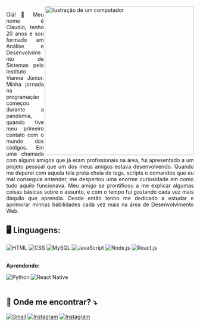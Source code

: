 <img src="https://raw.githubusercontent.com/MicaelliMedeiros/micaellimedeiros/master/image/computer-illustration.png" alt="ilustração de um computador" min-width="400px" max-width="400px" width="400px" align="right">

<p align="justify"> 
 Olá! 👋 Meu nome é Claudio, tenho 20 anos e sou formado em Análise e Desenvolvimento de Sistemas pelo Instituto Vianna Júnior. Minha jornada na programação começou durante a pandemia, quando tive meu primeiro contato com o mundo dos códigos. Em uma chamada com alguns amigos que já eram profissionais na área, fui apresentado a um projeto pessoal que um dos meus amigos estava desenvolvendo. Quando me deparei com aquela tela preta cheia de tags, scripts e comandos que eu mal conseguia entender, me despertou uma enorme curiosidade em como tudo aquilo funcionava. Meu amigo se prontificou a me explicar algumas coisas básicas sobre o assunto, e com o tempo fui gostando cada vez mais daquilo que aprendia. Desde então tenho me dedicado a estudar e aprimorar minhas habilidades cada vez mais na área de Desenvolvimento Web.
</p>

<h2 align="left">
  🖥 Linguagens: 
</h2>
<div>
    <img src="https://img.shields.io/badge/HTML5-184466?style=for-the-badge&logo=html5&logoColor=white" alt="HTML"/>
    <img src="https://img.shields.io/badge/CSS3-184466?style=for-the-badge&logo=css3&logoColor=white" alt="CSS"/>
    <img src="https://img.shields.io/badge/MySQL-184466?style=for-the-badge&logo=mysql&logoColor=white" alt="MySQL"/>
    <img src="https://img.shields.io/badge/JavaScript-184466?style=for-the-badge&logo=javascript&logoColor=F7DF1E" alt="JavaScript"/> 
    <img src="https://img.shields.io/badge/Node.js-184466?style=for-the-badge&logo=node.js&logoColor=white" alt="Node.js"/>
    <img src="https://img.shields.io/badge/React-184466?style=for-the-badge&logo=react&logoColor=61DAFB" alt="React.js"/>
</div>
<br>
<div>
    <p align="left"><b>Aprendendo:</b></p>
    <img src="https://img.shields.io/badge/Python-184466?style=for-the-badge&logo=python&logoColor=white" alt="Python"/>
    <img src="https://img.shields.io/badge/React%20Native-184466?style=for-the-badge&logo=react&logoColor=61DAFB" alt="React Native"/>
</div>

<br>

<h2 align="left">
  📩 Onde me encontrar? ⤵️
</h2>

<p align="left">
  <a href="mailto:claudiosrfilho@gmail.com" title="Gmail">
  <img src="https://img.shields.io/badge/-Gmail-184466?style=flat-square&labelColor=184466&logo=gmail&logoColor=white" alt="Gmail"/></a>

  <a href="https://www.instagram.com/claudiosrfilho/" title="Instagram">
  <img src="https://img.shields.io/badge/-Instagram-184466?style=flat-square&labelColor=184466&logo=instagram&logoColor=white" alt="Instagram"/></a>

  <a href="https://github.com/euClaudioFilho" title="GitHub">
  <img src="https://img.shields.io/badge/GitHub-184466?style=flat-square&logo=github&logoColor=white" alt="Instagram"/></a>
</p>

